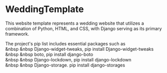# WeddingTemplate
This website template represents a wedding website that utilizes a combination of Python, HTML, and CSS, with Django serving as its primary framework. 


The project's pip list includes essential packages such as <br>
      &nbsp &nbsp Django-widget-tweaks,   pip install Django-widget-tweaks <br>
       &nbsp &nbsp boto,                   pip install django-boto <br>
     &nbsp &nbsp   Django-lockdown,        pip install django-lockdown <br>
      &nbsp &nbsp  Django-storage.         pip install django-storages <br>

